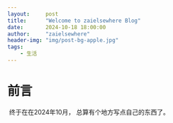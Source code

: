 ```yaml
---
layout:     post
title:      "Welcome to zaielsewhere Blog"
date:       2024-10-18 18:00:00
author:     "zaielsewhere"
header-img: "img/post-bg-apple.jpg"
tags:
    - 生活
---
```




# 前言

​	终于在在2024年10月， 总算有个地方写点自己的东西了。

